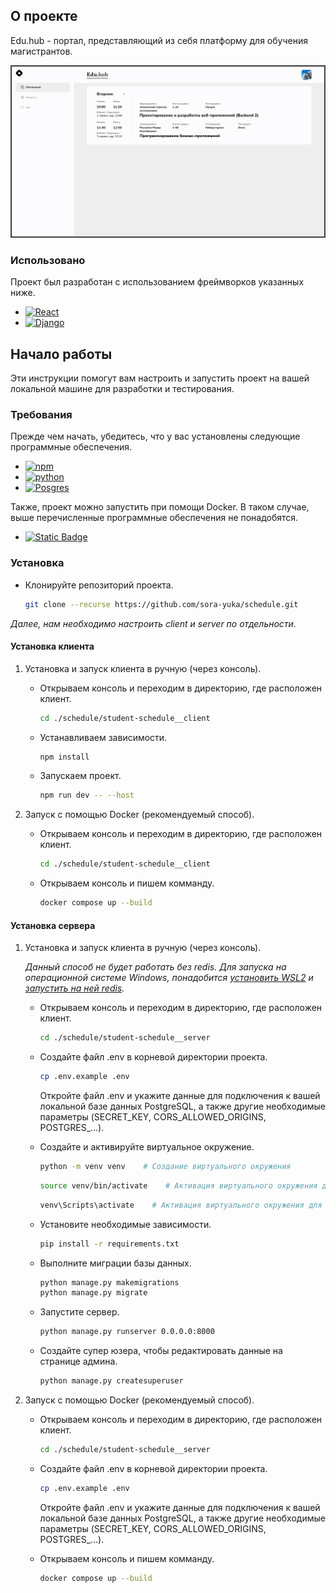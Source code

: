 ## О проекте

Edu.hub - портал, представляющий из себя платформу для обучения магистрантов.

![Project screenshot][product-screenshot]

### Использовано

Проект был разработан с использованием фреймворков указанных ниже.

* [![React][React.js]][React-url]
* [![Django][DjangoRest]][DjangoRest-url]



## Начало работы

Эти инструкции помогут вам настроить и запустить проект на вашей локальной машине для разработки и тестирования.

### Требования

Прежде чем начать, убедитесь, что у вас установлены следующие программные обеспечения.

* [![npm][npm]][npm-url]
* [![python][python]][python-url]
* [![Posgres][postgresql]][postgresql-url]

Также, проект можно запустить при помощи Docker. В таком случае, выше перечисленные программные обеспечения не понадобятся.

* [![Static Badge][docker]][docker-url]

### Установка

* Клонируйте репозиторий проекта.
    ```sh
    git clone --recurse https://github.com/sora-yuka/schedule.git
    ```

_Далее, нам необходимо настроить client и server по отдельности._

#### Установка клиента

1. Установка и запуск клиента в ручную (через консоль).
   * Открываем консоль и переходим в директорию, где расположен клиент.
       ```sh 
       cd ./schedule/student-schedule__client
       ```
   * Устанавливаем зависимости.
       ```sh
       npm install 
       ```
   * Запускаем проект.
       ```sh
       npm run dev -- --host 
       ```

2. Запуск с помощью Docker (рекомендуемый способ).
   * Открываем консоль и переходим в директорию, где расположен клиент.
       ```sh 
       cd ./schedule/student-schedule__client
       ```
    * Открываем консоль и пишем комманду.
        ```sh
        docker compose up --build 
        ```

#### Установка сервера

1. Установка и запуск клиента в ручную (через консоль).
    
    _Данный способ не будет работать без redis. Для запуска на операционной системе Windows, понадобится [установить WSL2](https://learn.microsoft.com/ru-ru/windows/wsl/install) и [запустить на ней redis](https://redis.io/docs/latest/operate/oss_and_stack/install/archive/install-redis/install-redis-on-windows/)._
    * Открываем консоль и переходим в директорию, где расположен клиент.
       ```sh 
       cd ./schedule/student-schedule__server
       ```
    * Создайте файл .env в корневой директории проекта.
        ```sh
        cp .env.example .env 
        ```
        Откройте файл .env и укажите данные для подключения к вашей локальной базе данных PostgreSQL, а также другие необходимые параметры (SECRET_KEY, CORS_ALLOWED_ORIGINS, POSTGRES_...).

    * Создайте и активируйте виртуальное окружение.
        ```sh 
        python -m venv venv    # Создание виртуального окружения
        ```
        ```sh
        source venv/bin/activate    # Активация виртуального окружения для Linux/macOS
        ```
        ```sh
        venv\Scripts\activate    # Активация виртуального окружения для Windows
        ```
    * Установите необходимые зависимости.
        ```sh
        pip install -r requirements.txt 
        ```
    * Выполните миграции базы данных.
        ```sh 
        python manage.py makemigrations
        python manage.py migrate
        ```
    * Запустите сервер.
        ```sh 
        python manage.py runserver 0.0.0.0:8000
        ```
    * Создайте супер юзера, чтобы редактировать данные на странице админа.
        ```sh 
        python manage.py createsuperuser
        ```

2. Запуск с помощью Docker (рекомендуемый способ).
    * Открываем консоль и переходим в директорию, где расположен клиент.
       ```sh 
       cd ./schedule/student-schedule__server
       ```
    * Создайте файл .env в корневой директории проекта.
        ```sh
        cp .env.example .env 
        ```
        Откройте файл .env и укажите данные для подключения к вашей локальной базе данных PostgreSQL, а также другие необходимые параметры (SECRET_KEY, CORS_ALLOWED_ORIGINS, POSTGRES_...).

    * Открываем консоль и пишем комманду.
        ```sh 
        docker compose up --build
        ```



<!-- MARKDOWN LINKS & IMAGES -->
[product-screenshot]: ./images/image.png
[React.js]: https://img.shields.io/badge/React-20232A?style=for-the-badge&logo=react&logoColor=61DAFB
[React-url]: https://reactjs.org/
[DjangoRest]: https://img.shields.io/badge/Django_REST-Stack?style=for-the-badge&logo=django&logoColor=%23802D2D&color=%23FFF
[DjangoRest-url]: https://www.django-rest-framework.org/
[npm]: https://img.shields.io/badge/npm-10.9.2-Stack?style=for-the-badge&logo=npm&logoColor=%23C80202&labelColor=%23000
[npm-url]: https://docs.npmjs.com/downloading-and-installing-node-js-and-npm
[python]: https://img.shields.io/badge/python-3.13.3-Stack?style=for-the-badge&logo=python&labelColor=%23000
[python-url]: https://www.python.org/downloads/
[docker]: https://img.shields.io/badge/docker-docker?style=for-the-badge&logo=docker&labelColor=%23000&color=%23000
[docker-url]: https://docs.docker.com/get-started/
[postgresql]: https://img.shields.io/badge/postgresql-16.6-database?style=for-the-badge&logo=postgresql&labelColor=%23000
[postgresql-url]: https://www.postgresql.org/download/